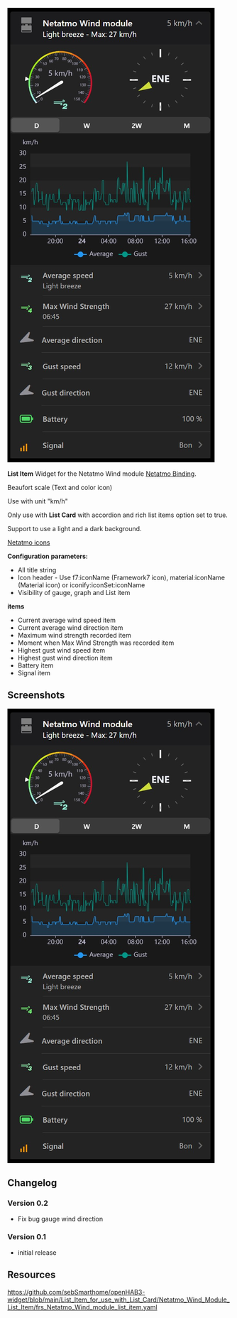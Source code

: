 ![Screen1](https://github.com/sebSmarthome/openHAB3-widget/raw/main/List_Item_for_use_with_List_Card/Netatmo_Wind_Module_List_Item/screenshots/WindModule.jpg)

**List Item** Widget for the Netatmo Wind module [Netatmo Binding](https://www.openhab.org/addons/bindings/netatmo/#weather-station-wind-module).

Beaufort scale (Text and color icon)

Use with unit "km/h"

Only use with **List Card** with accordion and rich list items option set to true.

Support to use a light and a dark background.

[Netatmo icons](https://www.visualpharm.com/free-icons/set/netatmo)

**Configuration parameters:**

* All title string
* Icon header - Use f7:iconName (Framework7 icon), material:iconName (Material icon) or iconify:iconSet:iconName
* Visibility of gauge, graph and List item

**items**

* Current average wind speed item
* Current average wind direction item
* Maximum wind strength recorded item
* Moment when Max Wind Strength was recorded item
* Highest gust wind speed item
* Highest gust wind direction item
* Battery item
* Signal item

## Screenshots

![Screen2](https://github.com/sebSmarthome/openHAB3-widget/raw/main/List_Item_for_use_with_List_Card/Netatmo_Wind_Module_List_Item/screenshots/WindModule.jpg)

## Changelog

### Version 0.2

* Fix bug gauge wind direction
  
### Version 0.1

* initial release

## Resources

<https://github.com/sebSmarthome/openHAB3-widget/blob/main/List_Item_for_use_with_List_Card/Netatmo_Wind_Module_List_Item/frs_Netatmo_Wind_module_list_item.yaml>